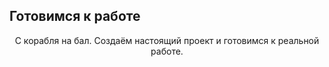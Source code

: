 Готовимся к работе
------------------

<p align="center">С корабля на бал. Создаём настоящий проект и готовимся к реальной работе.</p>
